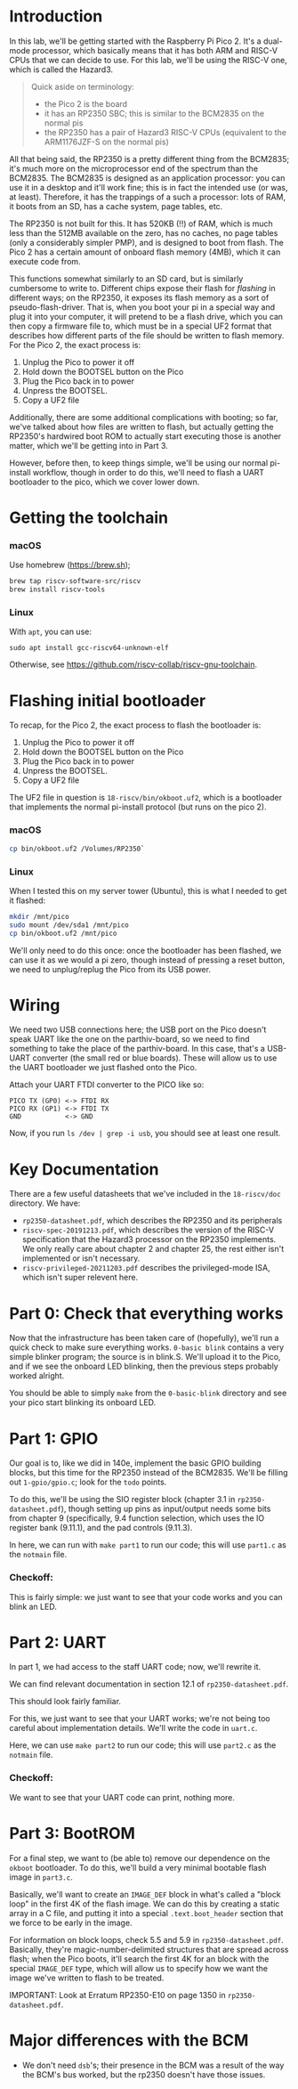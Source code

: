 # Introduction

In this lab, we'll be getting started with the Raspberry Pi Pico 2. It's a dual-mode processor, which basically means that it has both ARM and RISC-V CPUs that we can decide to use. For this lab, we'll be using the RISC-V one, which is called the Hazard3.

> Quick aside on terminology:
>  - the Pico 2 is the board
>  - it has an RP2350 SBC; this is similar to the BCM2835 on the normal pis
>  - the RP2350 has a pair of Hazard3 RISC-V CPUs (equivalent to the ARM1176JZF-S on the normal pis)

All that being said, the RP2350 is a pretty different thing from the BCM2835; it's much more on the microprocessor end of the spectrum than the BCM2835. The BCM2835 is designed as an application processor: you can use it in a desktop and it'll work fine; this is in fact the intended use (or was, at least). Therefore, it has the trappings of a such a processor: lots of RAM, it boots from an SD, has a cache system, page tables, etc.

The RP2350 is not built for this. It has 520KB (!!) of RAM, which is much less than the 512MB available on the zero, has no caches, no page tables (only a considerably simpler PMP), and is designed to boot from flash.
The Pico 2 has a certain amount of onboard flash memory (4MB), which it can execute code from.

This functions somewhat similarly to an SD card, but is similarly cumbersome to write to. Different chips expose their flash for _flashing_ in different ways; on the RP2350, it exposes its flash memory as a sort of pseudo-flash-driver. That is, when you boot your pi in a special way and plug it into your computer, it will pretend to be a flash drive, which you can then copy a firmware file to, which must be in a special UF2 format that describes how different parts of the file should be written to flash memory.
For the Pico 2, the exact process is:
 1. Unplug the Pico to power it off
 2. Hold down the BOOTSEL button on the Pico
 3. Plug the Pico back in to power
 4. Unpress the BOOTSEL.
 5. Copy a UF2 file

Additionally, there are some additional complications with booting; so far, we've talked about how files are written to flash, but actually getting the RP2350's hardwired boot ROM to actually start executing those is another matter, which we'll be getting into in Part 3.

However, before then, to keep things simple, we'll be using our normal pi-install workflow, though in order to do this, we'll need to flash a UART bootloader to the pico, which we cover lower down.

# Getting the toolchain

### macOS

Use homebrew (https://brew.sh);

```sh
brew tap riscv-software-src/riscv
brew install riscv-tools
```

### Linux

With `apt`, you can use:
```
sudo apt install gcc-riscv64-unknown-elf
```
Otherwise, see https://github.com/riscv-collab/riscv-gnu-toolchain.

# Flashing initial bootloader

To recap, for the Pico 2, the exact process to flash the bootloader is:
 1. Unplug the Pico to power it off
 2. Hold down the BOOTSEL button on the Pico
 3. Plug the Pico back in to power
 4. Unpress the BOOTSEL.
 5. Copy a UF2 file

The UF2 file in question is `18-riscv/bin/okboot.uf2`, which is a bootloader that implements the normal pi-install protocol (but runs on the pico 2).

### macOS

```sh
cp bin/okboot.uf2 /Volumes/RP2350`
```

### Linux

When I tested this on my server tower (Ubuntu), this is what I needed to get it flashed:

```sh
mkdir /mnt/pico
sudo mount /dev/sda1 /mnt/pico
cp bin/okboot.uf2 /mnt/pico
```

We'll only need to do this once: once the bootloader has been flashed, we can use it as we would a pi zero, though instead of pressing a reset button, we need to unplug/replug the Pico from its USB power.

# Wiring

We need two USB connections here; the USB port on the Pico doesn't speak UART like the one on the parthiv-board, so we need to find something to take the place of the parthiv-board. In this case, that's a USB-UART converter (the small red or blue boards). These will allow us to use the UART bootloader we just flashed onto the Pico.

Attach your UART FTDI converter to the PICO like so:
```
PICO TX (GP0) <-> FTDI RX
PICO RX (GP1) <-> FTDI TX
GND           <-> GND
```

Now, if you run `ls /dev | grep -i usb`, you should see at least one result.

# Key Documentation

There are a few useful datasheets that we've included in the `18-riscv/doc` directory. We have:
- `rp2350-datasheet.pdf`, which describes the RP2350 and its peripherals
- `riscv-spec-20191213.pdf`, which describes the version of the RISC-V specification that the Hazard3 processor on the RP2350 implements. We only really care about chapter 2 and chapter 25, the rest either isn't implemented or isn't necessary.
- `riscv-privileged-20211203.pdf` describes the privileged-mode ISA, which isn't super relevent here.

# Part 0: Check that everything works

Now that the infrastructure has been taken care of (hopefully), we'll run a quick check to make sure everything works.
`0-basic blink` contains a very simple blinker program; the source is in blink.S. We'll upload it to the Pico, and if we see the onboard LED blinking, then the previous steps probably worked alright.

You should be able to simply `make` from the `0-basic-blink` directory and see your pico start blinking its onboard LED.

# Part 1: GPIO

Our goal is to, like we did in 140e, implement the basic GPIO building blocks, but this time for the RP2350 instead of the BCM2835.
We'll be filling out `1-gpio/gpio.c`; look for the `todo` points.

To do this, we'll be using the SIO register block (chapter 3.1 in `rp2350-datasheet.pdf`), though setting up pins as input/output needs some bits from chapter 9 (specifically, 9.4 function selection, which uses the IO register bank (9.11.1), and the pad controls (9.11.3).

In here, we can run with `make part1` to run our code; this will use `part1.c` as the `notmain` file.

### Checkoff:

This is fairly simple: we just want to see that your code works and you can blink an LED.

# Part 2: UART

In part 1, we had access to the staff UART code; now, we'll rewrite it.

We can find relevant documentation in section 12.1 of `rp2350-datasheet.pdf`.

This should look fairly familiar.

For this, we just want to see that your UART works; we're not being too careful about implementation details.
We'll write the code in `uart.c`.

Here, we can use `make part2` to run our code; this will use `part2.c` as the `notmain` file.

### Checkoff:

We want to see that your UART code can print, nothing more.

# Part 3: BootROM

For a final step, we want to (be able to) remove our dependence on the `okboot` bootloader. To do this, we'll build a very minimal bootable flash image in `part3.c`.

Basically, we'll want to create an `IMAGE_DEF` block in what's called a "block loop" in the first 4K of the flash image.
We can do this by creating a static array in a C file, and putting it into a special `.text.boot_header` section that we force to be early in the image.

For information on block loops, check 5.5 and 5.9 in `rp2350-datasheet.pdf`. Basically, they're magic-number-delimited structures that are spread across flash; when the Pico boots, it'll search the first 4K for an block with the special `IMAGE_DEF` type, which will allow us to specify how we want the image we've written to flash to be treated.

IMPORTANT: Look at Erratum RP2350-E10 on page 1350 in `rp2350-datasheet.pdf`.

# Major differences with the BCM

- We don't need `dsb`'s; their presence in the BCM was a result of the way the BCM's bus worked, but the rp2350 doesn't have those issues.
